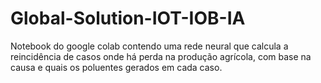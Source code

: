 # Global-Solution-IOT-IOB-IA
Notebook do google colab contendo uma rede neural que calcula a reincidência de casos onde há perda na produção agrícola, com base na causa e quais os poluentes gerados em cada caso.

